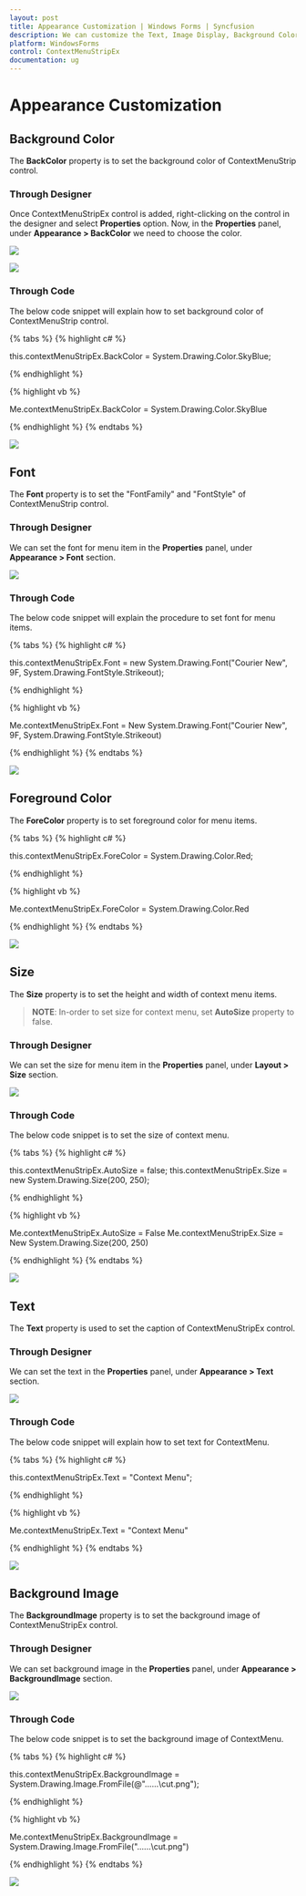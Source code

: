 ```yaml
---
layout: post
title: Appearance Customization | Windows Forms | Syncfusion
description: We can customize the Text, Image Display, Background Color, Font, Foreground Color, etc..
platform: WindowsForms
control: ContextMenuStripEx
documentation: ug
---
```


# Appearance Customization 

## Background Color

The **BackColor** property is to set the background color of ContextMenuStrip control.

### Through Designer

Once ContextMenuStripEx control is added, right-clicking on the control in the designer and select **Properties** option. Now, in the **Properties** panel, under **Appearance > BackColor** we need to choose the color.

![](Appearance_Images/Properties.png)

![](Appearance_Images/Properties1.png)

### Through Code

The below code snippet will explain how to set background color of ContextMenuStrip control.

{% tabs %}
{% highlight c# %}

this.contextMenuStripEx.BackColor = System.Drawing.Color.SkyBlue;

{% endhighlight %}

{% highlight vb %}

Me.contextMenuStripEx.BackColor = System.Drawing.Color.SkyBlue

{% endhighlight %}
{% endtabs %}

![](Appearance_Images/BackColor.png)

## Font

The **Font** property is to set the "FontFamily" and "FontStyle" of ContextMenuStrip control.

### Through Designer

We can set the font for menu item in the **Properties** panel, under **Appearance > Font** section.

![](Appearance_Images/Properties2.png)

### Through Code

The below code snippet will explain the procedure to set font for menu items.

{% tabs %}
{% highlight c# %}

this.contextMenuStripEx.Font = new System.Drawing.Font("Courier New", 9F, System.Drawing.FontStyle.Strikeout);

{% endhighlight %}

{% highlight vb %}

Me.contextMenuStripEx.Font = New System.Drawing.Font("Courier New", 9F, System.Drawing.FontStyle.Strikeout)

{% endhighlight %}
{% endtabs %}

![](Appearance_Images/Font.png)

## Foreground Color

The **ForeColor** property is to set foreground color for menu items.

{% tabs %}
{% highlight c# %}

this.contextMenuStripEx.ForeColor = System.Drawing.Color.Red;

{% endhighlight %}

{% highlight vb %}

Me.contextMenuStripEx.ForeColor = System.Drawing.Color.Red

{% endhighlight %}
{% endtabs %}

![](Appearance_Images/ForeColor.png)

## Size

The **Size** property is to set the height and width of context menu items.

>**NOTE**:
In-order to set size for context menu, set **AutoSize** property to false.

### Through Designer

We can set the size for menu item in the **Properties** panel, under **Layout > Size** section.

![](Appearance_Images/Properties3.png)

### Through Code

The below code snippet is to set the size of context menu.

{% tabs %}
{% highlight c# %}

this.contextMenuStripEx.AutoSize = false;
this.contextMenuStripEx.Size = new System.Drawing.Size(200, 250);

{% endhighlight %}

{% highlight vb %}

Me.contextMenuStripEx.AutoSize = False
Me.contextMenuStripEx.Size = New System.Drawing.Size(200, 250)

{% endhighlight %}
{% endtabs %}

![](Appearance_Images/Size.png)

## Text

The **Text** property is used to set the caption of ContextMenuStripEx control.

### Through Designer

We can set the text in the **Properties** panel, under **Appearance > Text** section.

![](Appearance_Images/Properties4.png)

### Through Code

The below code snippet will explain how to set text for ContextMenu.

{% tabs %}
{% highlight c# %}

this.contextMenuStripEx.Text = "Context Menu";

{% endhighlight %}

{% highlight vb %}

Me.contextMenuStripEx.Text = "Context Menu"

{% endhighlight %}
{% endtabs %}

![](Appearance_Images/Text.png)

## Background Image

The **BackgroundImage** property is to set the background image of ContextMenuStripEx control.

### Through Designer

We can set background image in the **Properties** panel, under **Appearance > BackgroundImage** section.

![](Appearance_Images/Properties5.png)

### Through Code

The below code snippet is to set the background image of ContextMenu.

{% tabs %}
{% highlight c# %}

 this.contextMenuStripEx.BackgroundImage = System.Drawing.Image.FromFile(@"..\..\..\cut.png");

{% endhighlight %}

{% highlight vb %}

 Me.contextMenuStripEx.BackgroundImage = System.Drawing.Image.FromFile("..\..\..\cut.png")

{% endhighlight %}
{% endtabs %}

![](Appearance_Images/BackgroundImage.png)



